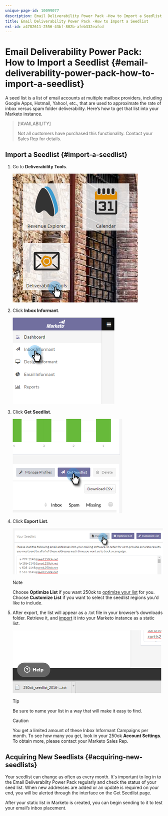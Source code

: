 ```yaml
---
unique-page-id: 10099077
description: Email Deliverability Power Pack -How to Import a Seedlist - Marketo Docs - Product Documentation
title: Email Deliverability Power Pack -How to Import a Seedlist
exl-id: a4782611-2556-43bf-802b-afeb332eafcd
---
```

# Email Deliverability Power Pack: How to Import a Seedlist {#email-deliverability-power-pack-how-to-import-a-seedlist}

A seed list is a list of email accounts at multiple mailbox providers, including Google Apps, Hotmail, Yahoo!, etc., that are used to approximate the rate of inbox versus spam folder deliverability. Here’s how to get that list into your Marketo instance.

>[!AVAILABILITY]
>
>Not all customers have purchased this functionality. Contact your Sales Rep for details.

## Import a Seedlist {#import-a-seedlist}

1. Go to **Deliverability Tools**.

   ![](assets/one-1.png)

1. Click **Inbox Informant**.

   ![](assets/two-1.png)

1. Click **Get Seedlist**.

   ![](assets/three-1.png)

1. Click **Export List**.

   ![](assets/four.png)

   >[!NOTE]
   >
   >Choose **Optimize List** if you want 250ok to [optimize your list](https://help.returnpath.com/hc/en-us/articles/360046746451-What-is-250ok-s-seedlist-optimizer-and-why-should-I-use-it-) for you. Choose **Customize List** if you want to select the seedlist regions you'd like to include.

1. After export, the list will appear as a .txt file in your browser’s downloads folder. Retrieve it, and [import](/help/marketo/getting-started/quick-wins/import-a-list-of-people.md) it into your Marketo instance as a static list.

   ![](assets/five.png)

   >[!TIP]
   >
   >Be sure to name your list in a way that will make it easy to find.

   >[!CAUTION]
   >
   >You get a limited amount of these Inbox Informant Campaigns per month. To see how many you get, look in your 250ok **Account Settings**. To obtain more, please contact your Marketo Sales Rep.

## Acquiring New Seedlists {#acquiring-new-seedlists}

   Your seedlist can change as often as every month. It's important to log in to the Email Deliverabilty Power Pack regularly and check the status of your seed list. When new addresses are added or an update is required on your end, you will be alerted through the interface on the Get Seedlist page.

After your static list in Marketo is created, you can begin sending to it to test your email’s inbox placement.
